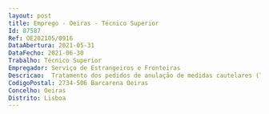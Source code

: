 ```yaml
--- 
layout: post
title: Emprego - Oeiras - Técnico Superior
Id: 87587
Ref: OE202105/0916
DataAbertura: 2021-05-31
DataFecho: 2021-06-30
Trabalho: Técnico Superior
Empregador: Serviço de Estrangeiros e Fronteiras
Descricao:  Tratamento dos pedidos de anulação de medidas cautelares (Tribunais e OPC’s)  Tratamento de Relatórios Imediatos (RELIM) na sequência da deteção   cumprimento de medidas cautelares pessoas e documentos   Gestão das Caixas de Correio da DCID UCIPD e DCID OIM   Verificação periódica da atualidade dos registos das medidas cautelares junto dos Tribunais e outros OPC’s   Realização de Contatos via telefone ou email com os Tribunais ou outras entidades externas ao SEF no âmbito da atividade da DCID UCIPD.  Prolação de despacho relativamente ao expediente proveniente dos tribunais, do SEF e dos outros OPC, para registo de medidas cautelares ou para resposta às entidades solicitantes   Validação dos pedidos de registo, alteração, ou anulação de medidas cautelares solicitadas pelas UO’s do SEF    Análise das solicitações de levantamento dos registos de IE NA, preparação de proposta relativa à inscrição ou retirada de pessoas na lista comum ou na lista nacional de pessoas não admissíveis    Emissão de parecer vinculativo relativo ás candidaturas ao Programa de Apoio ao Retorno Voluntário da OIM   Elaboração de propostas relativas ao Registo da medida de Interdição de Entrada a nacionais de Estados Terceiros sujeitos a medidas restritivas da União Europeia ou a sanções das Nações Unidas 
CodigoPostal: 2734-506 Barcarena Oeiras
Concelho: Oeiras
Distrito: Lisboa
--- 
```


